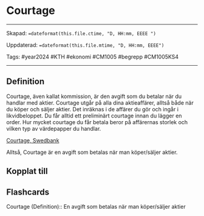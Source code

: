 # Courtage

---
Skapad: `=dateformat(this.file.ctime, "D, HH:mm, EEEE ")`

Uppdaterad: `=dateformat(this.file.mtime, "D, HH:mm, EEEE")`

Tags: #year2024 #KTH #ekonomi #CM1005 #begrepp #CM1005KS4

---

## Definition

Courtage, även kallat kommission, är den avgift som du betalar när du handlar med aktier. Courtage utgår på alla dina aktieaffärer, alltså både när du köper och säljer aktier. Det inräknas i de affärer du gör och ingår i likvidbeloppet. Du får alltid ett preliminärt courtage innan du lägger en order. Hur mycket courtage du får betala beror på affärernas storlek och vilken typ av värdepapper du handlar.

[Courtage, Swedbank](https://www.swedbank.se/privat/spara-och-placera/aktier/courtage.html)

Alltså, Courtage är en avgift som betalas när man köper/säljer aktier.

## Kopplat till

## Flashcards

Courtage (Definition):: En avgift som betalas när man köper/säljer aktier
<!--SR:!2024-04-07,30,290!2024-03-18,14,292-->
